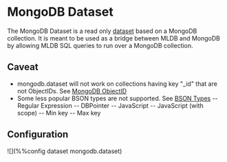 # MongoDB Dataset

The MongoDB Dataset is a read only [dataset](/doc/builtin/datasets/Datasets.md)
based on a MongoDB collection. It is meant to be used as a bridge between MLDB
and MongoDB by allowing MLDB SQL queries to run over a MongoDB collection.

## Caveat
- mongodb.dataset will not work on collections having key "_id" that are not
  ObjectIDs. See [MongoDB ObjectID](https://docs.mongodb.com/manual/reference/method/ObjectId/)
- Some less popular BSON types are not supported.
  See [BSON Types](https://docs.mongodb.com/master/reference/bson-types/)
-- Regular Expression
-- DBPointer
-- JavaScript
-- JavaScript (with scope)
-- Min key
-- Max key

## Configuration

![](%%config dataset mongodb.dataset)
